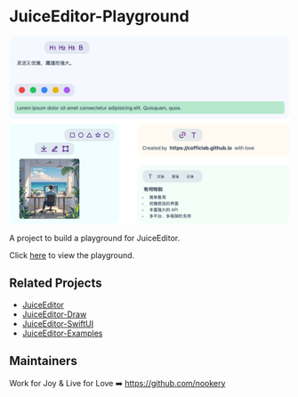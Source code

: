 # JuiceEditor-Playground

![hero](./docs/hero.png)

A project to build a playground for JuiceEditor.

Click [here](https://cofficlab.github.io/JuiceEditor-Playground/) to view the playground.

## Related Projects

- [JuiceEditor](https://github.com/CofficLab/JuiceEditor)
- [JuiceEditor-Draw](https://github.com/CofficLab/JuiceEditor-Draw)
- [JuiceEditor-SwiftUI](https://github.com/cofficlab/JuiceEditor-SwiftUI)
- [JuiceEditor-Examples](https://github.com/cofficlab/JuiceEditor-Examples)

## Maintainers

Work for Joy & Live for Love ➡️ <https://github.com/nookery>
